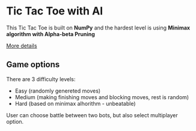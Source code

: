 # Tic Tac Toe with AI


This Tic Tac Toe is built on **NumPy** and the hardest level is using **Minimax algorithm with Alpha-beta Pruning**

[More details](https://www.geeksforgeeks.org/minimax-algorithm-in-game-theory-set-1-introduction/)

## Game options

There are 3 difficulty levels:
- Easy (randomly genereted moves)
- Medium (making finishing moves and blocking moves, rest is random)
- Hard (based on minimax alhorithm - unbeatable)

User can choose battle between two bots, but also select multiplayer option.

